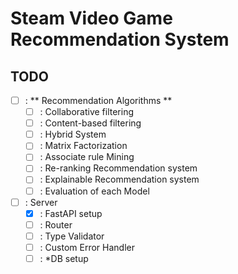 # Steam Video Game Recommendation System
## TODO
- [ ] : ** Recommendation Algorithms **
    - [ ] : Collaborative filtering
    - [ ] : Content-based filtering
    - [ ] : Hybrid System
    - [ ] : Matrix Factorization
    - [ ] : Associate rule Mining
    - [ ] : Re-ranking Recommendation system
    - [ ] : Explainable Recommendation system
    - [ ] : Evaluation of each Model

- [ ] : Server
    - [X] : FastAPI setup
    - [ ] : Router
    - [ ] : Type Validator
    - [ ] : Custom Error Handler 
    - [ ] : *DB setup